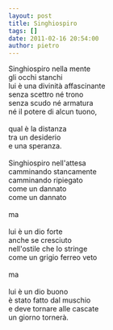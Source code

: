 ```yaml
---
layout: post
title: Singhiospiro
tags: []
date: 2011-02-16 20:54:00
author: pietro
---
```

Singhiospiro nella mente<br/>gli occhi stanchi<br/>lui è una divinità affascinante<br/>senza scettro né trono<br/>senza scudo né armatura<br/>né il potere di alcun tuono,<br/><br/>qual è la distanza <br/>tra un desiderio<br/>e una speranza.<br/><br/>Singhiospiro nell'attesa<br/>camminando stancamente<br/>camminando ripiegato<br/>come un dannato<br/>come un dannato<br/><br/>ma<br/><br/>lui è un dio forte<br/>anche se cresciuto<br/>nell'ostile che lo stringe<br/>come un grigio ferreo veto<br/><br/>ma<br/><br/>lui è un dio buono<br/>è stato fatto dal muschio<br/>e deve tornare alle cascate<br/>un giorno tornerà.
